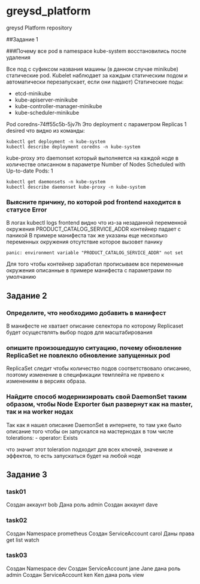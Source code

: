 # greysd_platform
greysd Platform repository

##Задание 1

###Почему все pod в namespace kube-system восстановились после удаления

Все под с суфиксом названия машины (в данном случае minikube) статические pod. Kubelet наблюдает за каждым статическим подом и автоматически перезапускает, если они падают)
Статические поды:
* etcd-minikube
* kube-apiserver-minikube
* kube-controller-manager-minikube
* kube-scheduler-minikube

Pod coredns-74ff55c5b-5jv7h Это deployment c параметром Replicas 1 desired что видно из команды:

```
kubectl get deployment -n kube-system
kubectl describe deployment coredns -n kube-system
```

kube-proxy это daemonset который выполняется на каждой ноде в количестве описанном в параметре
Number of Nodes Scheduled with Up-to-date Pods: 1

```
kubectl get daemonsets -n kube-system
kubectl describe daemonset kube-proxy -n kube-system
```

### Выясните причину, по которой pod  frontend  находится в статусе  Error

В логах kubectl logs frontend видно что из-за незаданной переменной окружения PRODUCT_CATALOG_SERVICE_ADDR контейнер падает с паникой
В примере манифеста так же указаны еще несколько переменных окружения отсутствие которое вызовет панику

```
panic: environment variable "PRODUCT_CATALOG_SERVICE_ADDR" not set
```

Для того чтобы контейнер заработал прописываем все переменные окружения описанные в примере манифеста с параметрами по умолчанию

## Задание 2

### Определите, что необходимо добавить в манифест

В манифесте не хватает описание селектора по которому Replicaset будет осуществлять выбор подов для масштабирования

###  опишите произошедшую ситуацию, почему обновление ReplicaSet не повлекло обновление запущенных pod

ReplicaSet следит чтобы количество подов соответствовало описанию, поэтому изменение в спецификации темплейта не привело к изменениям в версиях образа.

### Найдите способ модернизировать свой DaemonSet таким образом, чтобы Node Exporter был развернут как на master, так и на worker нодах

Так как я нашел описание DaemonSet в интернете, то там уже было описание того чтобы он запускался на мастернодах в том числе
      tolerations:
      - operator: Exists

что значит этот toleration подходит для всех ключей, значение и эффектов, то есть запускаться будет на любой ноде

## Задание 3

### task01
Создан аккаунт bob
Дана роль admin
Создан аккаунт dave
### task02
Создан Namespace prometheus
Создан ServiceAccount carol
Даны права get list watch
### task03
Создан Namespace dev
Создан ServiceAccount jane
Jane дана роль admin
Создан ServiceAccount ken
Ken дана роль view
